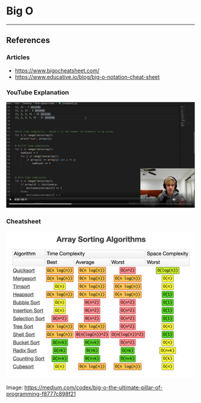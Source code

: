 # Big O


--- 
## References
### Articles
* https://www.bigocheatsheet.com/
* https://www.educative.io/blog/big-o-notation-cheat-sheet

### YouTube Explanation
[![Big O Notation and Time Complexity (Data Structures & Algorithms)](./youtube.png)](https://www.youtube.com/watch?v=Qn16oJ49AtM "Big O Notation and Time Complexity (Data Structures & Algorithms)")

### Cheatsheet
![](./bit-o-cheeatsheet.png)

Image: https://medium.com/codex/big-o-the-ultimate-pillar-of-programming-f8777c898f21
